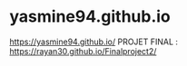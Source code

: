 # yasmine94.github.io
https://yasmine94.github.io/
PROJET FINAL : https://rayan30.github.io/Finalproject2/
